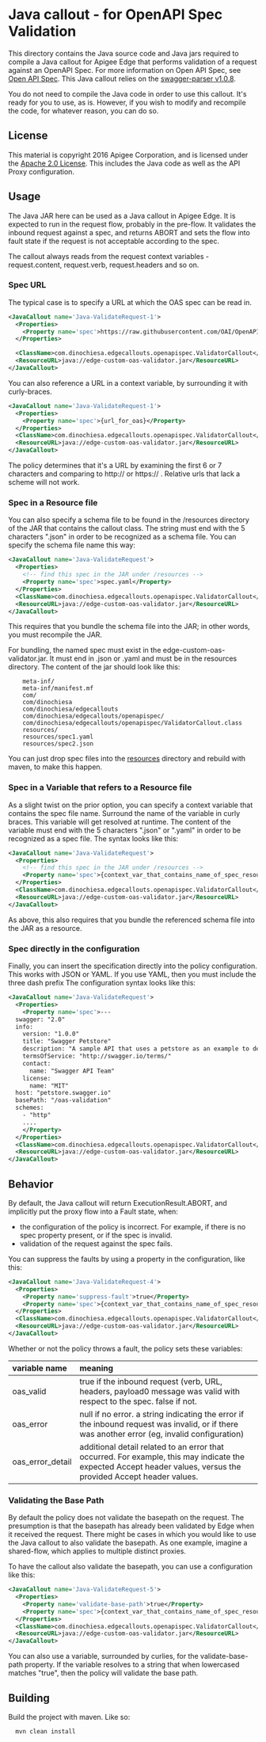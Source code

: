 # Java callout - for OpenAPI Spec Validation

This directory contains the Java source code and Java jars required to
compile a Java callout for Apigee Edge that performs validation of
a request against an OpenAPI Spec. 
For more information on Open API Spec, see [Open API Spec](https://github.com/OAI/OpenAPI-Specification). 
This Java callout relies on the [swagger-parser v1.0.8](https://github.com/swagger-api/swagger-parser).

You do not need to compile the Java code in order to use this
callout. It's ready for you to use, as is. However, if you wish to modify and
recompile the code, for whatever reason, you can do so.

## License

This material is copyright 2016 Apigee Corporation, 
and is licensed under the [Apache 2.0 License](LICENSE). This includes the Java code as well as the API Proxy configuration. 


## Usage

The Java JAR here can be used as a Java callout in Apigee Edge. It is expected to run in the request flow, probably in the pre-flow.  It validates the inbound request against a spec, and returns ABORT and sets the flow into fault state if the request is not acceptable according to the spec. 

The callout always reads from the request context variables - request.content, request.verb, request.headers and so on.


### Spec URL

The typical case is to specify a URL at which the OAS spec can be read in. 

```xml
<JavaCallout name='Java-ValidateRequest-1'>
  <Properties>
    <Property name='spec'>https://raw.githubusercontent.com/OAI/OpenAPI-Specification/master/examples/v2.0/yaml/petstore-minimal.yaml</Property>
  </Properties>

  <ClassName>com.dinochiesa.edgecallouts.openapispec.ValidatorCallout</ClassName>
  <ResourceURL>java://edge-custom-oas-validator.jar</ResourceURL>
</JavaCallout>
```

You can also reference a URL in a context variable, by surrounding it with curly-braces.

```xml
<JavaCallout name='Java-ValidateRequest-1'>
  <Properties>
    <Property name='spec'>{url_for_oas}</Property>
  </Properties>
  <ClassName>com.dinochiesa.edgecallouts.openapispec.ValidatorCallout</ClassName>
  <ResourceURL>java://edge-custom-oas-validator.jar</ResourceURL>
</JavaCallout>
```

The policy determines that it's a URL by examining the first 6 or 7 characters and comparing to http:// or https:// . Relative urls that lack a scheme will not work.


### Spec in a Resource file

You can also specify a schema file to be found in the /resources
directory of the JAR that contains the callout class. The string must
end with the 5 characters ".json" in order to be recognized as a schema
file. You can specify the schema file name this way:

```xml
<JavaCallout name='Java-ValidateRequest'>
  <Properties>
    <!-- find this spec in the JAR under /resources -->
    <Property name='spec'>spec.yaml</Property>
  </Properties>
  <ClassName>com.dinochiesa.edgecallouts.openapispec.ValidatorCallout</ClassName>
  <ResourceURL>java://edge-custom-oas-validator.jar</ResourceURL>
</JavaCallout>
```

This requires that you bundle the schema file into the JAR; in other words, you must recompile the JAR. 

For bundling, the named spec must exist in the edge-custom-oas-validator.jar. It must end in .json or .yaml and  must be in the resources directory.  The content of the jar
should look like this: 

        meta-inf/
        meta-inf/manifest.mf
        com/
        com/dinochiesa
        com/dinochiesa/edgecallouts
        com/dinochiesa/edgecallouts/openapispec/
        com/dinochiesa/edgecallouts/openapispec/ValidatorCallout.class
        resources/
        resources/spec1.yaml
        resources/spec2.json

You can just drop spec files into the [resources](src/main/resources) directory and rebuild with maven, to make this happen. 


### Spec in a Variable that refers to a Resource file

As a slight twist on the prior option, you can specify a context variable that contains the spec
file name. Surround the name of the variable in curly braces. This variable will get resolved at runtime. The content of
the variable must end with the 5 characters ".json" or ".yaml" in order to be
recognized as a spec file.  The syntax looks like this:

```xml
<JavaCallout name='Java-ValidateRequest'>
  <Properties>
    <!-- find this spec in the JAR under /resources -->
    <Property name='spec'>{context_var_that_contains_name_of_spec_resource}</Property>
  </Properties>
  <ClassName>com.dinochiesa.edgecallouts.openapispec.ValidatorCallout</ClassName>
  <ResourceURL>java://edge-custom-oas-validator.jar</ResourceURL>
</JavaCallout>
```

As above, this also requires that you bundle the referenced schema file into the JAR as a resource.


### Spec directly in the configuration

Finally, you can insert the specification directly into the policy configuration. 
This works with JSON or YAML. If you use YAML, then you must include the three dash prefix
The configuration syntax looks like this:

```xml
<JavaCallout name='Java-ValidateRequest'>
  <Properties>
    <Property name='spec'>---
  swagger: "2.0"
  info:
    version: "1.0.0"
    title: "Swagger Petstore"
    description: "A sample API that uses a petstore as an example to demonstrate features in the swagger-2.0 specification"
    termsOfService: "http://swagger.io/terms/"
    contact:
      name: "Swagger API Team"
    license:
      name: "MIT"
  host: "petstore.swagger.io"
  basePath: "/oas-validation"
  schemes:
    - "http"
    ....
    </Property>
  </Properties>
  <ClassName>com.dinochiesa.edgecallouts.openapispec.ValidatorCallout</ClassName>
  <ResourceURL>java://edge-custom-oas-validator.jar</ResourceURL>
</JavaCallout>
```

## Behavior

By default, the Java callout will return ExecutionResult.ABORT, and implicitly put the proxy flow into a Fault state, when:

* the configuration of the policy is incorrect. For example, if there is no spec property present, or if the spec is invalid. 
* validation of the request against the spec fails. 

You can suppress the faults by using a property in the configuration, like this: 

```xml
<JavaCallout name='Java-ValidateRequest-4'>
  <Properties>
    <Property name='suppress-fault'>true</Property>
    <Property name='spec'>{context_var_that_contains_name_of_spec_resource}</Property>
  </Properties>
  <ClassName>com.dinochiesa.edgecallouts.openapispec.ValidatorCallout</ClassName>
  <ResourceURL>java://edge-custom-oas-validator.jar</ResourceURL>
</JavaCallout>
```

Whether or not the policy throws a fault, the policy sets these variables:

| variable name    | meaning                           |
|:-----------------|:----------------------------------|
| oas_valid        | true if the inbound request (verb, URL, headers, payload0 message was valid with respect to the spec. false if not. |
| oas_error        | null if no error. a string indicating the error if the inbound request was invalid, or if there was another error (eg, invalid configuration) |
| oas_error_detail | additional detail related to an error that occurred. For example, this may indicate the expected Accept header values, versus the provided Accept header values. |


### Validating the Base Path

By default the policy does not validate the basepath on the request. The
presumption is that the basepath has already been validated by Edge when
it received the request. There might be cases in which you would like to
use the Java callout to also validate the basepath.  As one example,
imagine a shared-flow, which applies to multiple distinct proxies.

To have the callout also validate the basepath, you can use a configuration like this:

```xml
<JavaCallout name='Java-ValidateRequest-5'>
  <Properties>
    <Property name='validate-base-path'>true</Property>
    <Property name='spec'>{context_var_that_contains_name_of_spec_resource}</Property>
  </Properties>
  <ClassName>com.dinochiesa.edgecallouts.openapispec.ValidatorCallout</ClassName>
  <ResourceURL>java://edge-custom-oas-validator.jar</ResourceURL>
</JavaCallout>
```

You can also use a variable, surrounded by curlies, for the
validate-base-path property. If the variable resolves to a string that
when lowercased matches "true", then the policy will validate the base
path.

## Building

Build the project with maven.  Like so:

```
  mvn clean install
```


